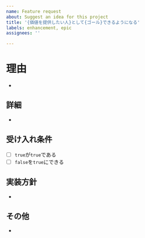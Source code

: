 ```yaml
---
name: Feature request
about: Suggest an idea for this project
title: '{価値を提供したい人}として{ゴール}できるようになる'
labels: enhancement, epic
assignees: ''

---
```


# 理由
- 
## 詳細
- 
## 受け入れ条件
- [ ] `true`が`true`である
- [ ] `false`を`true`にできる

## 実装方針
- 
## その他
- 
